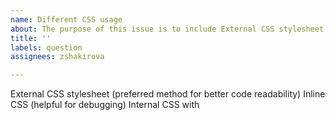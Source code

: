 ```yaml
---
name: Different CSS usage
about: The purpose of this issue is to include External CSS stylesheet, Inline, Internal
title: ''
labels: question
assignees: zshakirova

---
```

External CSS stylesheet (preferred method for better code readability)
Inline CSS (helpful for debugging)
Internal CSS with <style> (convenient for quick experiments)
